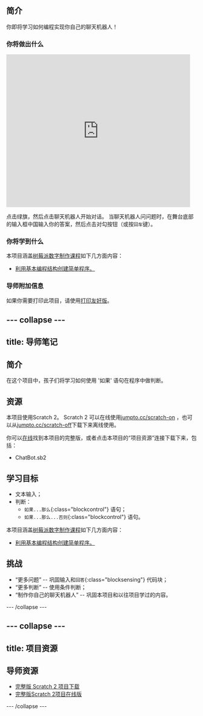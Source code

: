 ## 简介

你即将学习如何编程实现你自己的聊天机器人！

### 你将做出什么

<div class="scratch-preview">
  <iframe allowtransparency="true" width="485" height="402" src="https://scratch.mit.edu/projects/embed/26762091/?autostart=false" frameborder="0"></iframe>
</div>

点击绿旗，然后点击聊天机器人开始对话。 当聊天机器人问问题时，在舞台底部的输入框中国输入你的答案，然后点击对勾按钮（或按`回车`键）。

### 你将学到什么

本项目涵盖[树莓派数字制作课程](http://rpf.io/curriculum)如下几方面内容：

+ [利用基本编程结构创建简单程序。](https://www.raspberrypi.org/curriculum/programming/creator)

### 导师附加信息

如果你需要打印此项目，请使用[打印友好版](https://projects.raspberrypi.org/en/projects/chatbot/print)。

## \--- collapse \---

## title: 导师笔记

## 简介

在这个项目中，孩子们将学习如何使用 '如果' 语句在程序中做判断。

## 资源

本项目使用Scratch 2。 Scratch 2 可以在线使用[jumpto.cc/scratch-on](http://jumpto.cc/scratch-on) ，也可以从[jumpto.cc/scratch-off](http://jumpto.cc/scratch-off)下载下来离线使用。

你可以[在线](http://scratch.mit.edu/projects/26762091/#editor)找到本项目的完整版，或者点击本项目的“项目资源”连接下载下来，包括：

+ ChatBot.sb2

## 学习目标

+ 文本输入；
+ 判断： 
    + `如果...那么`{:class="blockcontrol"} 语句；
    + `如果...那么...否则`{:class="blockcontrol"} 语句。

本项目涵盖[树莓派数字制作课程](http://rpf.io/curriculum)如下几方面内容：

+ [利用基本编程结构创建简单程序。](https://www.raspberrypi.org/curriculum/programming/creator)

## 挑战

+ “更多问题” -- 巩固输入和`回答`{:class="blocksensing"} 代码块；
+ “更多判断” -- 使用条件判断；
+ “制作你自己的聊天机器人” -- 巩固本项目和以往项目学过的内容。

\--- /collapse \---

## \--- collapse \---

## title: 项目资源

## 导师资源

+ [完整版 Scratch 2 项目下载](resources/ChatBot.sb2)
+ [完整版Scratch 2项目在线版](http://scratch.mit.edu/projects/26762091/#editor)

\--- /collapse \---